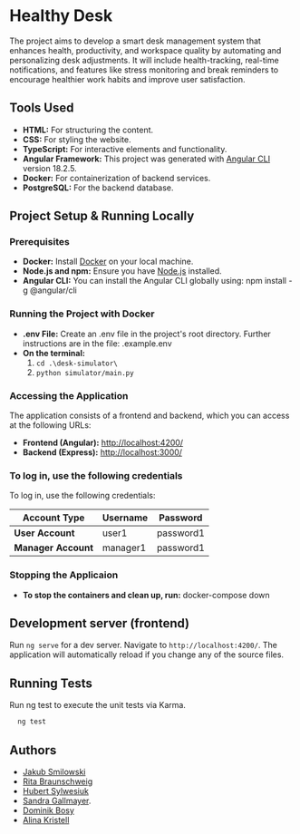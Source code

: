 
# Healthy Desk

The project aims to develop a smart desk management system that enhances health, productivity, and workspace quality by automating and personalizing desk adjustments. It will include health-tracking, real-time notifications, and features like stress monitoring and break reminders to encourage healthier work habits and improve user satisfaction.

## Tools Used

- **HTML:** For structuring the content.
- **CSS:** For styling the website.
- **TypeScript:** For interactive elements and functionality.
- **Angular Framework:** This project was generated with [Angular CLI](https://github.com/angular/angular-cli) version 18.2.5.
- **Docker:** For containerization of backend services.
- **PostgreSQL:** For the backend database.

## Project Setup & Running Locally

### Prerequisites

- **Docker:** Install [Docker](https://www.docker.com/get-started) on your local machine.
- **Node.js and npm:** Ensure you have [Node.js](https://nodejs.org/) installed.
- **Angular CLI:** You can install the Angular CLI globally using: npm install -g @angular/cli

### Running the Project with Docker

- **.env File:** Create an .env file in the project's root directory. Further instructions are in the file: .example.env
- **On the terminal:**
  1. `cd .\desk-simulator\`
  2. `python simulator/main.py`

### Accessing the Application

The application consists of a frontend and backend, which you can access at the following URLs:

- **Frontend (Angular):** [http://localhost:4200/](http://localhost:4200/)
- **Backend (Express):** [http://localhost:3000/](http://localhost:3000/)

### To log in, use the following credentials

To log in, use the following credentials:

| Account Type         | Username      | Password      |
|----------------------|---------------|---------------|
| **User Account**     | user1         | password1     |
| **Manager Account**  | manager1      | password1     |

### Stopping the Applicaion

- **To stop the containers and clean up, run:** docker-compose down

## Development server (frontend)

Run `ng serve` for a dev server. Navigate to `http://localhost:4200/`. The application will automatically reload if you change any of the source files.

## Running Tests

Run ng test to execute the unit tests via Karma.

```bash
  ng test
```

## Authors

- [Jakub Smilowski](https://github.com/JakubSmilowski)
- [Rita Braunschweig](https://github.com/pastelnata)
- [Hubert Sylwesiuk](https://github.com/sduhubert)
- [Sandra Gallmayer](http://github.com/Condesgall).
- [Dominik Bosy](https://github.com/Dobos23)
- [Alina Kristell](https://github.com/alikrist)
